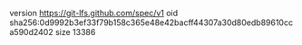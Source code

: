 version https://git-lfs.github.com/spec/v1
oid sha256:0d9992b3ef33f79b158c365e48e42bacff44307a30d80edb89610cca590d2402
size 13386
